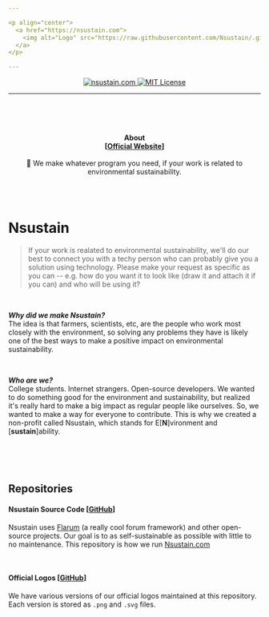 ```yaml
---

<p align="center">
  <a href="https://nsustain.com">
    <img alt="Logo" src="https://raw.githubusercontent.com/Nsustain/.github/main/logo/logo-github.png" width="350">
  </a>
</p>

---
```


<p align="center">
  <a href="https://github.com/Nsustain/nsustain.com">
    <img alt="nsustain.com" src="https://user-images.githubusercontent.com/19341857/184772201-ff14bc28-b7a7-4bec-bef5-52625acd0544.svg">
  </a>
  <a href="https://github.com/Nsustain/nsustain.com/blob/main/LICENSE">
    <img alt="MIT License" src="https://user-images.githubusercontent.com/19341857/206869035-bccdfab1-a825-4ec1-b598-78bf668b7917.svg">
  </a>
</p>

---

<br>
<br>
<br>

<p align="center">
  <b>
    About<br>
    [<a href="https://nsustain.com">Official Website</a>]
  </b>
  <br>
  <br>
  🌳 We make whatever program you need, if your work is related to environmental sustainability.
</p>

<br>
<br>

# Nsustain
> If your work is realated to environmental sustainability, we'll do our best to connect you with a techy person who can probably give you a solution using technology.
> Please make your request as specific as you can -- e.g. how do you want it to look like (draw it and attach it if you can) and who will be using it?

<br>

***Why did we make Nsustain?***<br>
The idea is that farmers, scientists, etc, are the people who work
most closely with the environment, so solving any
problems they have is likely one of the best ways
to make a positive impact on environmental sustainability.

<br>

***Who are we?***<br>
College students. Internet strangers.
Open-source developers.
We wanted to do something good for the environment and sustainability, but realized it's really hard to make a big impact as regular people like ourselves. So, we wanted to make a way for everyone to contribute. This is why we created a non-profit called Nsustain, which stands for E[<b>N</b>]vironment and [<b>sustain</b>]ability.

<br>
<br>
<br>

## Repositories

#### Nsustain Source Code [[GitHub](https://github.com/Nsustain/nsustain.com)]

Nsustain uses [Flarum](https://github.com/flarum) (a really cool forum framework) and other open-source projects.
Our goal is to as self-sustainable as possible with little to no maintenance.
This repository is how we run [Nsustain.com](https://nsustain.com)

<br>

#### Official Logos [[GitHub](https://github.com/Nsustain/.github)]

We have various versions of our official
logos maintained at this repository.
Each version is stored as `.png` and
`.svg` files.
